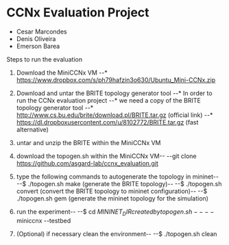 CCNx Evaluation Project
=======================

* Cesar Marcondes
* Denis Oliveira
* Emerson Barea

Steps to run the evaluation

1. Download the MiniCCNx VM
--* https://www.dropbox.com/s/ph79hafzin3o630/Ubuntu_Mini-CCNx.zip

2. Download and untar the BRITE topology generator tool
--* In order to run the CCNx evaluation project
--* we need a copy of the BRITE topology generator tool
--* http://www.cs.bu.edu/brite/download.pl/BRITE.tar.gz (official link)
--* https://dl.dropboxusercontent.com/u/8102772/BRITE.tar.gz (fast alternative)

3. untar and unzip the BRITE within the MiniCCNx VM

4. download the topogen.sh within the MiniCCNx VM--
--git clone https://github.com/asgard-lab/ccnx_evaluation.git

5. type the following commands to autogenerate the topology in mininet--
--$ ./topogen.sh make (generate the BRITE topology)--
--$ ./topogen.sh convert (convert the BRITE topology to mininet configuration)--
--$ ./topogen.sh gem (generate the mininet topology for the simulation)

6. run the experiment--
--$ cd $MININET_DIR created by topogen.sh--
--$ miniccnx --testbed

7. (Optional) if necessary clean the environment--
--$ ./topogen.sh clean
